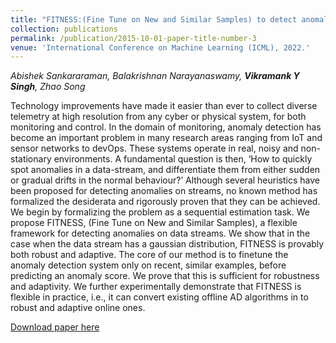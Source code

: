 ```yaml
---
title: "FITNESS:(Fine Tune on New and Similar Samples) to detect anomalies in streams with drift and outliers"
collection: publications
permalink: /publication/2015-10-01-paper-title-number-3
venue: 'International Conference on Machine Learning (ICML), 2022.'
---
```


_Abishek Sankararaman, Balakrishnan Narayanaswamy, **Vikramank Y Singh**, Zhao Song_

Technology improvements have made it easier than ever to collect diverse telemetry at high resolution from any cyber or physical system, for both monitoring and control. In the domain of monitoring, anomaly detection has become an important problem in many research areas ranging from IoT and sensor networks to devOps. These systems operate in real, noisy and non-stationary environments. A fundamental question is then, ‘How to quickly spot anomalies in a data-stream, and differentiate them from either sudden or gradual drifts in the normal behaviour?’ Although several heuristics have been proposed for detecting anomalies on streams, no known method has formalized the desiderata and rigorously proven that they can be achieved. We begin by formalizing the problem as a sequential estimation task. We propose FITNESS, (Fine Tune on New and Similar Samples), a flexible framework for detecting anomalies on data streams. We show that in the case when the data stream has a gaussian distribution, FITNESS is provably both robust and adaptive. The core of our method is to finetune the anomaly detection system only on recent, similar examples, before predicting an anomaly score. We prove that this is sufficient for robustness and adaptivity. We further experimentally demonstrate that FITNESS is flexible in practice, i.e., it can convert existing offline AD algorithms in to robust and adaptive online ones.

[Download paper here](https://proceedings.mlr.press/v162/sankararaman22a/sankararaman22a.pdf)